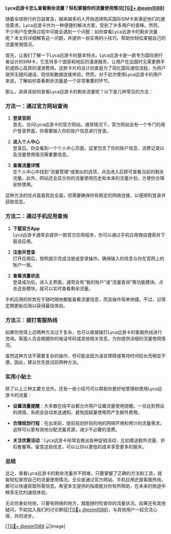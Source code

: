 **Lyca远游卡怎么查看剩余流量？轻松掌握你的流量使用情况[[TG💪+ @esim1088](https://t.me/s/esim1088)]**

随着全球旅行的日益普及，越来越多的人开始选择购买国际SIM卡来满足他们的通信需求。Lyca远游卡作为一种便捷的解决方案，受到了许多用户的青睐。然而，不少用户在使用过程中可能会遇到一个问题：如何查看Lyca远游卡的剩余流量呢？本文将详细解答这一问题，并提供一些实用的小技巧，帮助你轻松掌握自己的流量使用情况。

首先，让我们了解一下Lyca远游卡的基本特点。Lyca远游卡是一款专为国际旅行者设计的SIM卡，它支持多个国家和地区的漫游服务，让用户在出国时无需更换手机或担心高昂的漫游费用。这款卡片的设计初衷是为了简化国际通信流程，为用户提供无缝的通话、短信和数据连接体验。然而，对于初次使用Lyca远游卡的用户来说，了解如何查看剩余流量是一个非常重要的环节。

那么，具体该如何查看Lyca远游卡的剩余流量呢？以下是几种常见的方法：

### 方法一：通过官方网站查询

1. **登录官网**  
   首先，访问Lyca远游卡的官方网站。通常情况下，官方网站会有一个专门的用户登录界面，你需要输入你的账户信息进行登录。

2. **进入个人中心**  
   登录后，你会看到一个个人中心页面，这里包含了你的账户信息、消费记录以及流量使用情况等重要信息。

3. **查看流量详情**  
   在个人中心中找到“流量管理”或类似的选项，点击进入后即可查看当前的剩余流量。此外，网站还会显示你的流量使用历史和未来的流量计划，方便你合理安排使用。

这种方法的优点是直观且全面，但需要确保你有稳定的网络连接，以便顺利登录并获取信息。

### 方法二：通过手机应用查询

1. **下载官方App**  
   Lyca远游卡通常会提供一款官方应用程序，你可以通过手机应用商店搜索并下载该应用。

2. **注册并登录**  
   打开应用后，按照提示完成注册或登录操作。确保输入的信息与你在官网上的账户一致。

3. **查看流量状态**  
   登录成功后，进入主界面，通常会有“我的账户”或“流量查询”等功能模块。点击这些模块，就可以实时查看剩余流量。

手机应用的优势在于随时随地都能查看流量信息，而且操作简单快捷。不过，记得定期更新应用以获得最佳体验。

### 方法三：拨打客服热线

如果你觉得上述两种方法过于复杂，也可以直接拨打Lyca远游卡的客服热线进行咨询。客服人员会根据你的电话号码或其他相关信息，为你提供详细的流量使用情况。

虽然这种方法不需要复杂的操作，但可能会因为语言障碍或等待时间较长而稍显不便。因此，建议优先尝试前两种方法。

### 实用小贴士

除了以上三种主要方法外，还有一些小技巧可以帮助你更好地管理和使用Lyca远游卡的流量：

- **设置流量提醒**：大多数在线平台都允许用户设置流量使用提醒。一旦达到预设的阈值，系统会自动发送通知，避免因超量使用而产生额外费用。
  
- **合理规划行程**：在出发前，提前规划好目的地的网络环境和预计的流量需求。这样可以更有效地分配流量资源，减少不必要的浪费。

- **关注优惠活动**：Lyca远游卡经常会推出各种促销活动，比如赠送额外流量、折扣套餐等。留意这些信息，可以让你以更低的成本享受更多的服务。

### 总结

总之，查看Lyca远游卡的剩余流量并不困难，只要掌握了正确的方法和工具，就能轻松掌控自己的流量使用情况。无论是通过官方网站、手机应用还是客服热线，都可以快速获取所需信息。希望本文提供的指南能对你有所帮助，在未来的旅途中畅享无忧的通信体验。

无论你身处何地，只要有网络的地方，就能随时检查你的流量状况。如果还有其他疑问，不妨加入我们的讨论群组[[TG💪+ @esim1088](https://t.me/s/esim1088)]，与其他用户一起交流心得，共同进步。

[[TG💪+ @esim1088](https://t.me/s/esim1088) ![Image](https://i.postimg.cc/4NQfJmqS/Snipaste-2025-05-13-00-14-12.png)]